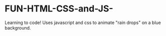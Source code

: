 # FUN-HTML-CSS-and-JS-
Learning to code!
Uses javascript and css to animate "rain drops" on a blue background.


